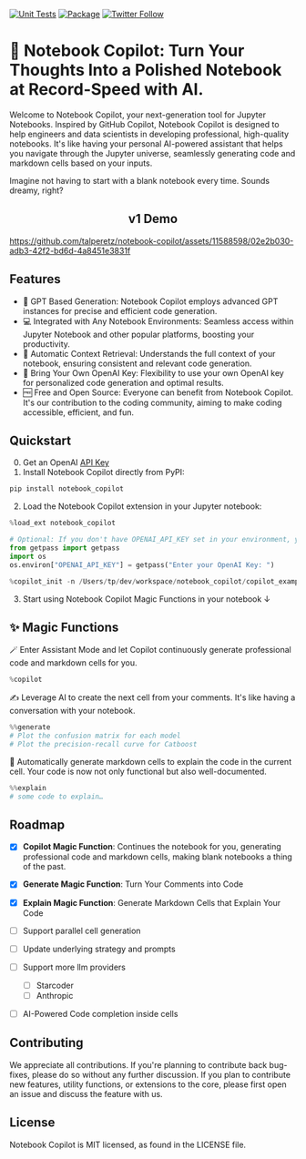 [![Unit Tests](https://img.shields.io/github/actions/workflow/status/talperetz/notebook-copilot/copilot-test.yml?label=unittests)](https://github.com/talperetz/notebook-copilot/actions/workflows/copilot-test.yml)
[![Package](https://img.shields.io/pypi/v/notebook_copilot?label=pypi)](https://pypi.org/project/notebook-copilot/)
[![Twitter Follow](https://img.shields.io/twitter/follow/AIAndHumans?style=social)](https://twitter.com/AIAndHumans)


# 🚀 Notebook Copilot: Turn Your Thoughts Into a Polished Notebook at Record-Speed with AI.

Welcome to Notebook Copilot, your next-generation tool for Jupyter Notebooks. Inspired by GitHub Copilot, Notebook
Copilot is designed to help engineers and data scientists in developing professional, high-quality notebooks. It's like
having your personal AI-powered assistant that helps you navigate through the Jupyter universe, seamlessly
generating code and markdown cells based on your inputs.

Imagine not having to start with a blank notebook every time. Sounds dreamy, right?

<h2 align="center"> v1 Demo </h2>


https://github.com/talperetz/notebook-copilot/assets/11588598/02e2b030-adb3-42f2-bd6d-4a8451e3831f


## Features

- 🚀 GPT Based Generation: Notebook Copilot employs advanced GPT instances for precise and efficient code generation.
- 💻 Integrated with Any Notebook Environments: Seamless access within Jupyter Notebook and other popular platforms, boosting your productivity.
- 🧩 Automatic Context Retrieval: Understands the full context of your notebook, ensuring consistent and relevant code generation.
- 🔑 Bring Your Own OpenAI Key: Flexibility to use your own OpenAI key for personalized code generation and optimal results.
- 🆓 Free and Open Source: Everyone can benefit from Notebook Copilot. It's our contribution to the coding community, aiming to make coding accessible, efficient, and fun.


## Quickstart
0. Get an OpenAI [API Key](https://platform.openai.com/account/api-keys)
1. Install Notebook Copilot directly from PyPI:

```bash
pip install notebook_copilot
```

2. Load the Notebook Copilot extension in your Jupyter notebook:

```python
%load_ext notebook_copilot

# Optional: If you don't have OPENAI_API_KEY set in your environment, you can set it here
from getpass import getpass
import os
os.environ["OPENAI_API_KEY"] = getpass("Enter your OpenAI Key: ")

%copilot_init -n /Users/tp/dev/workspace/notebook_copilot/copilot_example_notebook.ipynb # improves copilot performance
```

3. Start using Notebook Copilot Magic Functions in your notebook ↓


## ✨ Magic Functions

🪄 Enter Assistant Mode and let Copilot continuously generate professional code and markdown cells for you.
```python
%copilot
```

✍️ Leverage AI to create the next cell from your comments. It's like having a conversation with your notebook.

```python
%%generate 
# Plot the confusion matrix for each model
# Plot the precision-recall curve for Catboost
```

📘 Automatically generate markdown cells to explain the code in the current cell. Your code is now not only functional but also well-documented.
```python
%%explain
# some code to explain…
```

## Roadmap

- [x] **Copilot Magic Function**: Continues the notebook for you, generating professional code and markdown cells, making
  blank notebooks a thing of the past.
- [x] **Generate Magic Function**: Turn Your Comments into Code
- [x] **Explain Magic Function**: Generate Markdown Cells that Explain Your Code
- [ ] Support parallel cell generation
- [ ] Update underlying strategy and prompts
- [ ] Support more llm providers
  - [ ] Starcoder
  - [ ] Anthropic
- [ ] AI-Powered Code completion inside cells
    

## Contributing
We appreciate all contributions. If you're planning to contribute back bug-fixes, please do so without any further discussion. If you plan to contribute new features, utility functions, or extensions to the core, please first open an issue and discuss the feature with us.

## License
Notebook Copilot is MIT licensed, as found in the LICENSE file.

